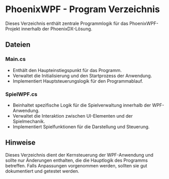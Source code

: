 ﻿# PhoenixWPF - Program Verzeichnis

Dieses Verzeichnis enthält zentrale Programmlogik für das PhoenixWPF-Projekt innerhalb der PhoenixDX-Lösung.

## Dateien

### Main.cs
- Enthält den Haupteinstiegspunkt für das Programm.
- Verwaltet die Initialisierung und den Startprozess der Anwendung.
- Implementiert Hauptsteuerungslogik für den Programmablauf.

### SpielWPF.cs
- Beinhaltet spezifische Logik für die Spielverwaltung innerhalb der WPF-Anwendung.
- Verwaltet die Interaktion zwischen UI-Elementen und der Spielmechanik.
- Implementiert Spielfunktionen für die Darstellung und Steuerung.

## Hinweise
Dieses Verzeichnis dient der Kernsteuerung der WPF-Anwendung und sollte nur Änderungen enthalten, die die Hauptlogik des Programms betreffen. Falls Anpassungen vorgenommen werden, sollten sie gut dokumentiert und getestet werden.
